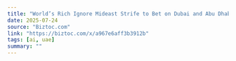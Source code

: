 ```yaml
---
title: "World’s Rich Ignore Mideast Strife to Bet on Dubai and Abu Dhabi"
date: 2025-07-24
source: "Biztoc.com"
link: "https://biztoc.com/x/a967e6aff3b3912b"
tags: [ai, uae]
summary: ""
---
```


